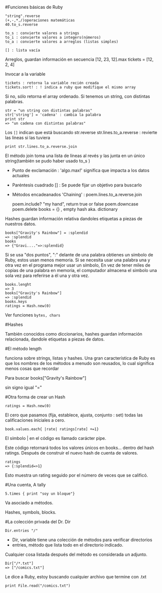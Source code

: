#Funciones básicas de Ruby

	"string".reverse
	(+,-,*,/)operaciones matemáticas
	40.to_s.reverse

	to_s : convierte valores a strings
	to_i : convierte valores a integers(números)
	to_a : convierte valores a arreglos (listas simples)
	
	[] : lista vacía

Arreglos, guardan información en secuencia
	[12, 23, 12].max
	tickets = [12, 2, 4]

Invocar a la variable
	
	tickets : retorna la variable recién creada
	tickets.sort! : ! indica a ruby que modifique el mismo array 

Si no, sólo retorna el array ordenado.
Si tenemos un string, con distintas palabras.

	str = "un string con distintas palabras"
	str['string'] = 'cadena' : cambia la palabra
	print str
	=> "un cadena con distintas palabras"

Los `[]` indican que está buscando
	str.reverse
	str.lines.to_a.reverse : revierte las líneas si las tuviera

	print str.lines.to_a.reverse.join

El método join toma una lista de líneas al revés y las junta en un único string(también se pudo haber usado to_s )


* Punto de exclamación : 'algo.max!' significa que impacta a los datos actuales
* Paréntesis cuadrado [] : Se puede fijar un objetivo para buscarlo
* Métodos encadeanados 'Chaining' : poem.lines.to_a.reverse.join


	poem.include? "my hand", return true or false
	poem.downcase
	poem.delete
	books = {} , empty hash aka. dictionary

Hashes guardan información relativa dandoles etiquetas a piezas de nuestros datos.

	books["Gravity's Rainbow"] = :splendid
	=> :splendid
	books
	=> {"Gravi...."=>:splendid}

Si se usa "dos puntos", ":" delante de una palabra obtienes un símbolo de Ruby,
estos usan menos memoria. Si se necesita usar una palabra una y otra vez en el programa mejor usar un símbolo, En vez de tener miles de copias de una palabra en memoria, el computador almacena el simbolo una sola vez para referirse a él una y otra vez.

	books.lenght
	=> 3
	books["Gravity's Rainbow"]
	=> :splendid
	books.keys
	ratings = Hash.new(0)

Ver funciones `bytes, chars`


#Hashes

También conocidos como diccionarios, hashes guardan información relacionada, 
dandole etiquetas a piezas de datos.

#El método length 

funciona sobre strings, listas y hashes. Una gran característica de Ruby es que los nombres de los métodos a menudo son reusados, lo cual significa menos cosas que recordar

Para buscar 
	books["Gravity's Rainbow"]

sin signo igual "="

#Otra forma de crear un Hash

	ratings = Hash.new(0)

El cero que pasamos (fija, establece, ajusta, conjunto : set) todas las calificaciones iniciales a cero.

	book.values.each{ |rate| ratings[rate] +=1}

El símbolo | en el código es llamado carácter pipe.

Este código retornará todos los valores únicos en books... dentro del hash ratings.
Después de construir el nuevo hash de cuenta de valores.

	ratings
	=> {:splendid=>1}

Esto muestra un rating seguido por el número de veces que se calificó.


#Una cuenta, A tally

	5.times { print "soy un bloque"} 

Va asociado a métodos.

Hashes, symbols, blocks.

#La colección privada del Dr. Dir


	Dir.entries "/"

* Dir, variable tiene una colección de métodos para verificar directorios
* entries, método que lista todo en el directorio indicado.

Cualquier cosa listada después del método es considerada un adjunto.


	Dir["/*.txt"]
	=> ["/comics.txt"]

Le dice a Ruby, estoy buscando cualquier archivo que termine con .txt

	print File.read("/comics.txt")





